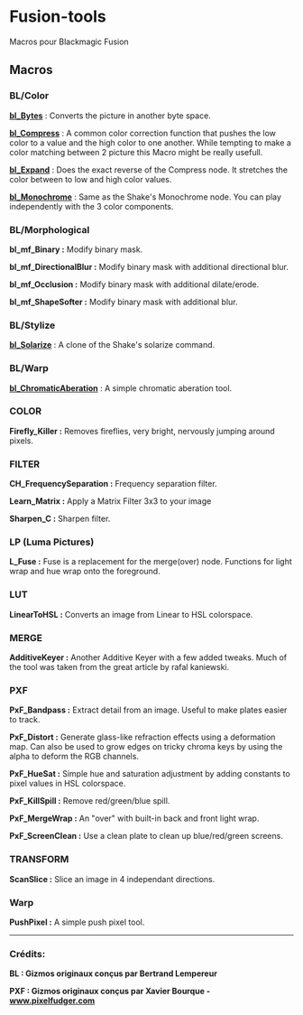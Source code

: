 # Fusion-tools
 Macros pour Blackmagic Fusion


 ## Macros

### BL/Color
**[bl_Bytes](/Macros/BL/Color/bl_Bytes)** : Converts the picture in another byte space. 

**[bl_Compress](/Macros/BL/Color/bl_Compress)** : A common color correction function that pushes the low color to a value and the high color to one another. While tempting to make a color matching between 2 picture this Macro might be really usefull.

**[bl_Expand](/Macros/BL/Color/bl_Expand)** : Does the exact reverse of the Compress node. It stretches the color between to low and high color values.

**[bl_Monochrome](/Macros/BL/Color/bl_Monochrome)** : Same as the Shake's Monochrome node. You can play independently with the 3 color components.

### BL/Morphological
**bl_mf_Binary :** Modify binary mask.

**bl_mf_DirectionalBlur :** Modify binary mask with additional directional blur.

**bl_mf_Occlusion :** Modify binary mask with additional dilate/erode.

**bl_mf_ShapeSofter :** Modify binary mask with additional blur.

### BL/Stylize
**[bl_Solarize](/Macros/BL/Stylize/bl_Solarize)** : A clone of the Shake's solarize command.

### BL/Warp
**[bl_ChromaticAberation](/Macros/BL/Warp/bl_ChromaticAberation)** : A simple chromatic aberation tool.

### COLOR
**Firefly_Killer :**
Removes fireflies, very bright, nervously jumping around pixels.

### FILTER
**CH_FrequencySeparation :**
Frequency separation filter.

**Learn_Matrix :**
Apply a Matrix Filter 3x3 to your image

**Sharpen_C :**
Sharpen filter.

### LP (Luma Pictures)
**L_Fuse :**
Fuse is a replacement for the merge(over) node. Functions for light wrap and hue wrap onto the foreground.

### LUT
**LinearToHSL :**
Converts an image from Linear to HSL colorspace.

### MERGE
**AdditiveKeyer :**
Another Additive Keyer with a few added tweaks. Much of the tool was taken from the great article by rafal kaniewski.

### PXF
**PxF_Bandpass :**
Extract detail from an image. Useful to make plates easier to track.

**PxF_Distort :**
Generate glass-like refraction effects using a deformation map. Can also be used to grow edges on tricky chroma keys by using the alpha to deform the RGB channels. 

**PxF_HueSat :**
Simple hue and saturation adjustment by adding constants to pixel values in HSL colorspace.

**PxF_KillSpill :**
Remove red/green/blue spill.

**PxF_MergeWrap :**
An "over" with built-in back and front light wrap.

**PxF_ScreenClean :**
Use a clean plate to clean up blue/red/green screens.

### TRANSFORM
**ScanSlice :**
Slice an image in 4 independant directions.

### Warp
**PushPixel :**
A simple push pixel tool.

--------------------------------------------------------------------------------------------------------------

### Crédits:

**BL : Gizmos originaux conçus par Bertrand Lempereur**

**PXF : Gizmos originaux conçus par Xavier Bourque - www.pixelfudger.com**

